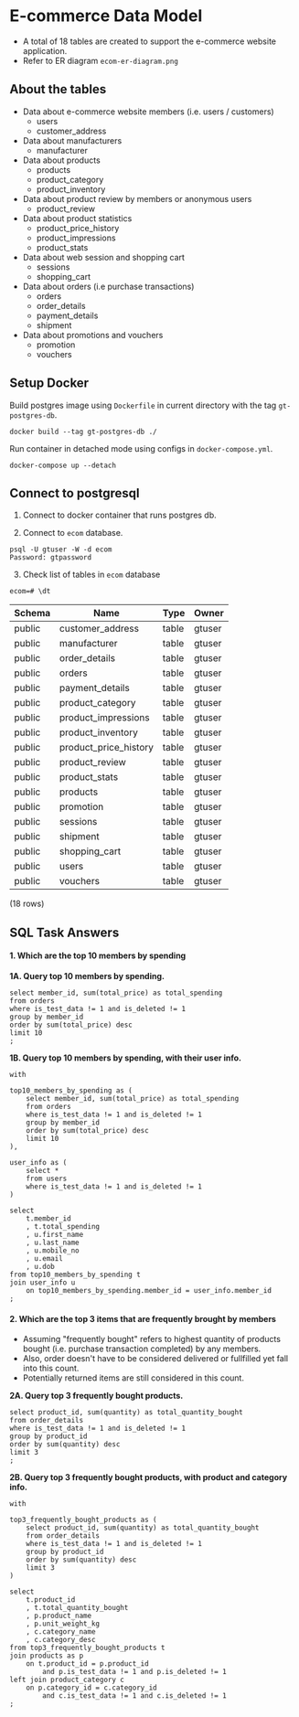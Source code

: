 # E-commerce Data Model

- A total of 18 tables are created to support the e-commerce website application.
- Refer to ER diagram `ecom-er-diagram.png`

## About the tables
- Data about e-commerce website members (i.e. users / customers)
	- users
	- customer_address
- Data about manufacturers
	- manufacturer
- Data about products
	- products
	- product_category
	- product_inventory
- Data about product review by members or anonymous users
	- product_review
- Data about product statistics
	- product_price_history
	- product_impressions
	- product_stats
- Data about web session and shopping cart
	- sessions
	- shopping_cart
- Data about orders (i.e purchase transactions)
	- orders
	- order_details
	- payment_details
	- shipment
- Data about promotions and vouchers
	- promotion
	- vouchers

## Setup Docker

Build postgres image using `Dockerfile` in current directory with the tag `gt-postgres-db`.
```
docker build --tag gt-postgres-db ./
```

Run container in detached mode using configs in `docker-compose.yml`.
```
docker-compose up --detach
```


## Connect to postgresql

1. Connect to docker container that runs postgres db.

2. Connect to `ecom` database.

```
psql -U gtuser -W -d ecom
Password: gtpassword
```

3. Check list of tables in `ecom` database
```
ecom=# \dt
```

 Schema |         Name          | Type  | Owner 
--------|-----------------------|-------|--------
 public | customer_address      | table | gtuser
 public | manufacturer          | table | gtuser
 public | order_details         | table | gtuser
 public | orders                | table | gtuser
 public | payment_details       | table | gtuser
 public | product_category      | table | gtuser
 public | product_impressions   | table | gtuser
 public | product_inventory     | table | gtuser
 public | product_price_history | table | gtuser
 public | product_review        | table | gtuser
 public | product_stats         | table | gtuser
 public | products              | table | gtuser
 public | promotion             | table | gtuser
 public | sessions              | table | gtuser
 public | shipment              | table | gtuser
 public | shopping_cart         | table | gtuser
 public | users                 | table | gtuser
 public | vouchers              | table | gtuser
(18 rows)

## SQL Task Answers

#### 1. Which are the top 10 members by spending

**1A. Query top 10 members by spending.**
```
select member_id, sum(total_price) as total_spending
from orders
where is_test_data != 1 and is_deleted != 1
group by member_id
order by sum(total_price) desc
limit 10
;
```

**1B. Query top 10 members by spending, with their user info.**
```
with 

top10_members_by_spending as (
    select member_id, sum(total_price) as total_spending
    from orders
    where is_test_data != 1 and is_deleted != 1
    group by member_id
    order by sum(total_price) desc
    limit 10
), 

user_info as (
    select *
    from users
    where is_test_data != 1 and is_deleted != 1
)

select 
    t.member_id
    , t.total_spending
    , u.first_name
    , u.last_name
    , u.mobile_no
    , u.email
    , u.dob
from top10_members_by_spending t
join user_info u
    on top10_members_by_spending.member_id = user_info.member_id
;
```

#### 2. Which are the top 3 items that are frequently brought by members

- Assuming "frequently bought" refers to highest quantity of products bought (i.e. purchase transaction completed) by any members.
- Also, order doesn't have to be considered delivered or fullfilled yet fall into this count.
- Potentially returned items are still considered in this count.

**2A. Query top 3 frequently bought products.**
```
select product_id, sum(quantity) as total_quantity_bought
from order_details
where is_test_data != 1 and is_deleted != 1
group by product_id
order by sum(quantity) desc
limit 3
;
```

**2B. Query top 3 frequently bought products, with product and category info.**
```
with 

top3_frequently_bought_products as (
    select product_id, sum(quantity) as total_quantity_bought
    from order_details
    where is_test_data != 1 and is_deleted != 1
    group by product_id
    order by sum(quantity) desc
    limit 3
)

select 
    t.product_id
    , t.total_quantity_bought
    , p.product_name
    , p.unit_weight_kg
    , c.category_name
    , c.category_desc
from top3_frequently_bought_products t
join products as p
    on t.product_id = p.product_id
        and p.is_test_data != 1 and p.is_deleted != 1
left join product_category c
    on p.category_id = c.category_id
        and c.is_test_data != 1 and c.is_deleted != 1
;
```
